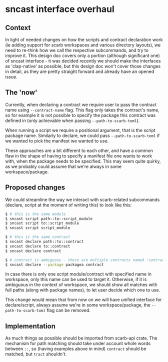 # sncast interface overhaul

## Context
In light of needed changes on how the scripts and contract declaration work (ie adding support for scarb workspaces and various directory layouts),
we need to re-think how we call the respective subcommands, and try to improve it. This design doc covers only a portion
(although significant one) of sncast interface - it was decided recently we should make the interfaces as 'clap-native'
as possible, but this design doc won't cover those changes in detail, as they are pretty straight forward and already have
an opened issue.

## The 'now'
Currently, when declaring a contract we require user to pass the contract name using `--contract-name` flag. This flag only
takes the contract's name, so for example it is not possible to specify the package this contract was defined in (only
achievable when passing `--path-to-scarb-toml`). 

When running a script we require a positional argument, that is the script package name. Similarly to declare, we could
pass `--path-to-scarb-toml` if we wanted to pick the manifest we wanted to use.

These approaches are a bit different to each other, and have a common flaw in the shape of having to specify a manifest 
file one wants to work with, when the package needs to be specified. This may seem quite quirky, as we probably could 
assume that we're always in some workspace/package.

## Proposed changes
We could streamline the way we interact with scarb-related subcommands (declare, script at the moment of writing this)
to look like this:

```bash
$ # this is the same module
$ sncast script path::to::script_module
$ sncast script to::script_module
$ sncast script script_module

$ # this is the same contract
$ sncast declare path::to::contract
$ sncast declare to::contract
$ sncast declare contract

$ # contract is ambiguous - there are multiple contracts named 'contract' in multiple packages
$ sncast declare --package packagea contract
```

In case there is only one script module/contract with specified name in workspace, only this name can be used to target it.
Otherwise, if it is ambiguous in the context of workspace, we should show all matches with full paths (along with package names),
to let user decide which one to use.

This change would mean that from now on we will have unified interface for declare/script, always assume we're in some workspace/package, 
the `--path-to-scarb-toml` flag can be removed.

## Implementation
As much things as possible should be imported from scarb-api crate. The mechanism for path matching should take under
account whole words between `::`, so (having examples above in mind) `contract` should be matched, but `tract` shouldn't.  
